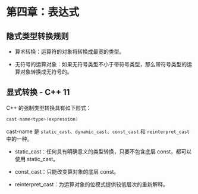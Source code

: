 # 第四章：表达式

## 隐式类型转换规则  

* 算术转换：运算符的对象将转换成最宽的类型。

* 无符号的运算对象：如果无符号类型不小于带符号类型，那么带符号类型的运算对象转换成无符号的。  

## 显式转换 - C++ 11  

C++ 的强制类型转换具有如下形式：  

```c++
cast-name<type>(expression)
```

cast-name 是 `static_cast`、`dynamic_cast`、`const_cast` 和 `reinterpret_cast` 中的一种。  

* static_cast：任何具有明确意义的类型转换，只要不包含底层 const，都可以使用 static_cast。

* const_cast：只能改变算对象的底层 const。

* reinterpret_cast：为运算对象的位模式提供较低层次的重新解释。  
